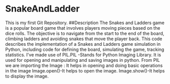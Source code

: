 # SnakeAndLadder
This is my first Git Repository.
##Description
The Snakes and Ladders game is a popular board game that involves players moving pieces based on the dice rolls. The objective is to navigate from the start to the end of the board, climbing ladders and avoiding snakes that move the player back. This code describes the implementation of a Snakes and Ladders game simulation in Python, including code for defining the board, simulating the game, tracking statistics.
I've made use of PIL.PIL -Stands for Python Imaging Library.
It is used for opening and manipulating and saving images in python.
From PIL we are importing the Image :
             It helps in opening and doing basic operations in the image
             Image.open()-It helps to open the image.
             Image.show()-It helps to display the image.
